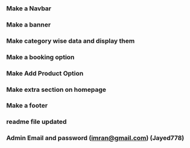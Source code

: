 ### Make a Navbar 

### Make a banner 

### Make category wise data and display them 

### Make a booking option 

###  Make Add Product Option 

### Make extra section on homepage

### Make a footer 

### readme file updated

### Admin Email and password (imran@gmail.com) (Jayed778) 

